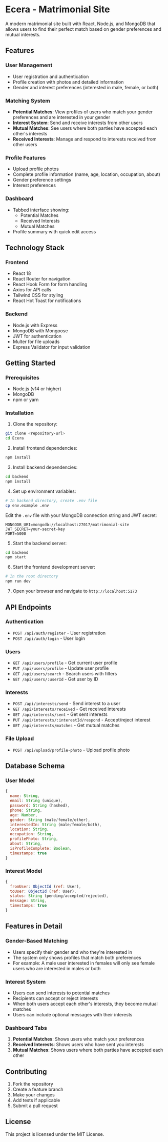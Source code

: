 # Ecera - Matrimonial Site

A modern matrimonial site built with React, Node.js, and MongoDB that allows users to find their perfect match based on gender preferences and mutual interests.

## Features

### User Management

- User registration and authentication
- Profile creation with photos and detailed information
- Gender and interest preferences (interested in male, female, or both)

### Matching System

- **Potential Matches**: View profiles of users who match your gender preferences and are interested in your gender
- **Interest System**: Send and receive interests from other users
- **Mutual Matches**: See users where both parties have accepted each other's interests
- **Received Interests**: Manage and respond to interests received from other users

### Profile Features

- Upload profile photos
- Complete profile information (name, age, location, occupation, about)
- Gender preference settings
- Interest preferences

### Dashboard

- Tabbed interface showing:
  - Potential Matches
  - Received Interests
  - Mutual Matches
- Profile summary with quick edit access

## Technology Stack

### Frontend

- React 18
- React Router for navigation
- React Hook Form for form handling
- Axios for API calls
- Tailwind CSS for styling
- React Hot Toast for notifications

### Backend

- Node.js with Express
- MongoDB with Mongoose
- JWT for authentication
- Multer for file uploads
- Express Validator for input validation

## Getting Started

### Prerequisites

- Node.js (v14 or higher)
- MongoDB
- npm or yarn

### Installation

1. Clone the repository:

```bash
git clone <repository-url>
cd Ecera
```

2. Install frontend dependencies:

```bash
npm install
```

3. Install backend dependencies:

```bash
cd backend
npm install
```

4. Set up environment variables:

```bash
# In backend directory, create .env file
cp env.example .env
```

Edit the `.env` file with your MongoDB connection string and JWT secret:

```
MONGODB_URI=mongodb://localhost:27017/matrimonial-site
JWT_SECRET=your-secret-key
PORT=5000
```

5. Start the backend server:

```bash
cd backend
npm start
```

6. Start the frontend development server:

```bash
# In the root directory
npm run dev
```

7. Open your browser and navigate to `http://localhost:5173`

## API Endpoints

### Authentication

- `POST /api/auth/register` - User registration
- `POST /api/auth/login` - User login

### Users

- `GET /api/users/profile` - Get current user profile
- `PUT /api/users/profile` - Update user profile
- `GET /api/users/search` - Search users with filters
- `GET /api/users/:userId` - Get user by ID

### Interests

- `POST /api/interests/send` - Send interest to a user
- `GET /api/interests/received` - Get received interests
- `GET /api/interests/sent` - Get sent interests
- `PUT /api/interests/:interestId/respond` - Accept/reject interest
- `GET /api/interests/matches` - Get mutual matches

### File Upload

- `POST /api/upload/profile-photo` - Upload profile photo

## Database Schema

### User Model

```javascript
{
  name: String,
  email: String (unique),
  password: String (hashed),
  phone: String,
  age: Number,
  gender: String (male/female/other),
  interestedIn: String (male/female/both),
  location: String,
  occupation: String,
  profilePhoto: String,
  about: String,
  isProfileComplete: Boolean,
  timestamps: true
}
```

### Interest Model

```javascript
{
  fromUser: ObjectId (ref: User),
  toUser: ObjectId (ref: User),
  status: String (pending/accepted/rejected),
  message: String,
  timestamps: true
}
```

## Features in Detail

### Gender-Based Matching

- Users specify their gender and who they're interested in
- The system only shows profiles that match both preferences
- For example: A male user interested in females will only see female users who are interested in males or both

### Interest System

- Users can send interests to potential matches
- Recipients can accept or reject interests
- When both users accept each other's interests, they become mutual matches
- Users can include optional messages with their interests

### Dashboard Tabs

1. **Potential Matches**: Shows users who match your preferences
2. **Received Interests**: Shows users who have sent you interests
3. **Mutual Matches**: Shows users where both parties have accepted each other

## Contributing

1. Fork the repository
2. Create a feature branch
3. Make your changes
4. Add tests if applicable
5. Submit a pull request

## License

This project is licensed under the MIT License.
